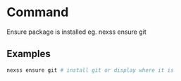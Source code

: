 # Command

Ensure package is installed eg. nexss ensure git

## Examples

```sh
nexss ensure git # install git or display where it is
```

